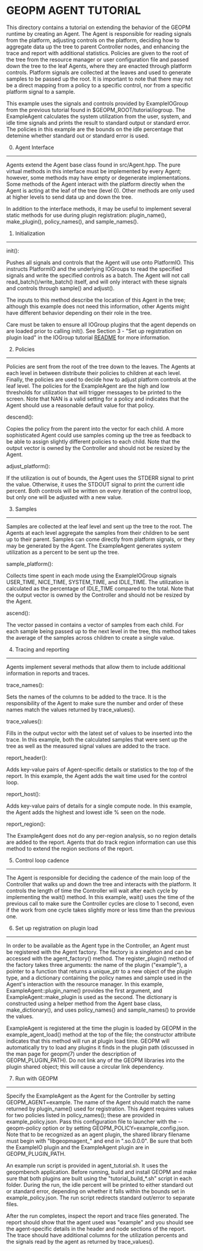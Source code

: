 GEOPM AGENT TUTORIAL
====================

This directory contains a tutorial on extending the behavior of the
GEOPM runtime by creating an Agent.  The Agent is responsible for
reading signals from the platform, adjusting controls on the platform,
deciding how to aggregate data up the tree to parent Controller nodes,
and enhancing the trace and report with additional statistics.
Policies are given to the root of the tree from the resource manager
or user configuration file and passed down the tree to the leaf
Agents, where they are enacted through platform controls.  Platform
signals are collected at the leaves and used to generate samples to be
passed up the root.  It is important to note that there may not be a
direct mapping from a policy to a specific control, nor from a
specific platform signal to a sample.

This example uses the signals and controls provided by ExampleIOGroup
from the previous tutorial found in $GEOPM_ROOT/tutorial/iogroup.  The
ExampleAgent calculates the system utilization from the user, system,
and idle time signals and prints the result to standard output or
standard error.  The policies in this example are the bounds on the
idle percentage that detemine whether standard out or standard error
is used.


0. Agent Interface
------------------

Agents extend the Agent base class found in src/Agent.hpp.  The pure
virtual methods in this interface must be implemented by every Agent;
however, some methods may have empty or degenerate implementations.
Some methods of the Agent interact with the platform directly when the
Agent is acting at the leaf of the tree (level 0).  Other methods are
only used at higher levels to send data up and down the tree.

In addition to the interface methods, it may be useful to implement
several static methods for use during plugin registration: plugin_name(),
make_plugin(), policy_names(), and sample_names().


1. Initialization
-----------------

init():

  Pushes all signals and controls that the Agent will use onto
  PlatformIO.  This instructs PlatformIO and the underlying IOGroups
  to read the specified signals and write the specified controls as a
  batch.  The Agent will not call read_batch()/write_batch() itself,
  and will only interact with these signals and controls through
  sample() and adjust().

  The inputs to this method describe the location of this Agent in the
  tree; although this example does not need this information, other
  Agents might have different behavior depending on their role in the
  tree.

  Care must be taken to ensure all IOGroup plugins that the agent depends on
  are loaded prior to calling init().  See Section 3 - "Set up registration on
  plugin load" in the IOGroup tutorial [README](../iogroup/README.md) for more
  information.

2. Policies
-----------

Policies are sent from the root of the tree down to the leaves.  The
Agents at each level in between distribute their policies to children
at each level. Finally, the policies are used to decide how to adjust
platform controls at the leaf level.  The policies for the
ExampleAgent are the high and low thresholds for utilization that will
trigger messages to be printed to the screen.  Note that NAN is a valid
setting for a policy and indicates that the Agent should use a
reasonable default value for that policy.

descend():

  Copies the policy from the parent into the vector for each child.
  A more sophisticated Agent could use samples coming up the tree as
  feedback to be able to assign slightly different policies to each
  child.  Note that the output vector is owned by the Controller
  and should not be resized by the Agent.

adjust_platform():

  If the utilization is out of bounds, the Agent uses the STDERR
  signal to print the value.  Otherwise, it uses the STDOUT signal to
  print the current idle percent.  Both controls will be written on
  every iteration of the control loop, but only one will be adjusted
  with a new value.


3. Samples
----------

Samples are collected at the leaf level and sent up the tree to the
root.  The Agents at each level aggregate the samples from their
children to be sent up to their parent.  Samples can come directly
from platform signals, or they may be generated by the Agent.  The
ExampleAgent generates system utilization as a percent to be sent up
the tree.

sample_platform():

  Collects time spent in each mode using the ExampleIOGroup signals
  USER_TIME, NICE_TIME, SYSTEM_TIME, and IDLE_TIME.  The utilization
  is calculated as the percentage of IDLE_TIME compared to the
  total.  Note that the output vector is owned by the Controller and
  should not be resized by the Agent.

ascend():

  The vector passed in contains a vector of samples from each child.
  For each sample being passed up to the next level in the tree,
  this method takes the average of the samples across children to
  create a single value.


4. Tracing and reporting
------------------------

Agents implement several methods that allow them to include additional
information in reports and traces.

trace_names():

  Sets the names of the columns to be added to the trace.  It is the
  responsibility of the Agent to make sure the number and order of
  these names match the values returned by trace_values().

trace_values():

  Fills in the output vector with the latest set of values to be
  inserted into the trace.  In this example, both the calculated
  samples that were sent up the tree as well as the measured signal
  values are added to the trace.

report_header():

  Adds key-value pairs of Agent-specific details or statistics to the
  top of the report.  In this example, the Agent adds the wait time
  used for the control loop.

report_host():

  Adds key-value pairs of details for a single compute node.  In this
  example, the Agent adds the highest and lowest idle % seen on the node.

report_region():

  The ExampleAgent does not do any per-region analysis, so no region
  details are added to the report.  Agents that do track region
  information can use this method to extend the region sections of
  the report.


5. Control loop cadence
-----------------------

The Agent is responsible for deciding the cadence of the main loop
of the Controller that walks up and down the tree and interacts with the
platform.  It controls the length of time the Controller will wait
after each cycle by implementing the wait() method.  In this example,
wait() uses the time of the previous call to make sure the Controller
cycles are close to 1 second, even if the work from one cycle takes
slightly more or less time than the previous one.


6. Set up registration on plugin load
-------------------------------------

In order to be available as the Agent type in the Controller, an Agent
must be registered with the Agent factory.  The factory is a singleton
and can be accessed with the agent_factory() method.  The
register_plugin() method of the factory takes three arguments: the
name of the plugin ("example"), a pointer to a function that returns a
unique_ptr to a new object of the plugin type, and a dictionary
containing the policy names and sample used in the Agent's interaction
with the resource manager.  In this example,
ExampleAgent::plugin_name() provides the first argument, and
ExampleAgent::make_plugin is used as the second.  The dictionary is
constructed using a helper method from the Agent base class,
make_dictionary(), and uses policy_names() and sample_names() to
provide the values.

ExampleAgent is registered at the time the plugin is loaded by GEOPM
in the example_agent_load() method at the top of the file; the
constructor attribute indicates that this method will run at plugin
load time.  GEOPM will automatically try to load any plugins it finds
in the plugin path (discussed in the man page for geopm(7) under the
description of GEOPM_PLUGIN_PATH).  Do not link any of the GEOPM
libraries into the plugin shared object; this will cause a circular
link dependency.


7. Run with GEOPM
-----------------

Specify the ExampleAgent as the Agent for the Controller by setting
GEOPM_AGENT=example.  The name of the Agent should match the name
returned by plugin_name() used for registration.  This Agent requires
values for two policies listed in policy_names(); these are provided
in example_policy.json.  Pass this configuration file to launcher with
the --geopm-policy option or by setting GEOPM_POLICY=example_config.json.
Note that to be recognized as an agent plugin, the shared library
filename must begin with "libgeopmagent_" and end in
".so.0.0.0".  Be sure that both the ExampleIO
plugin and the ExampleAgent plugin are in GEOPM_PLUGIN_PATH.

An example run script is provided in agent_tutorial.sh.  It uses the
geopmbench application.  Before running, build and install GEOPM and
make sure that both plugins are built using the "tutorial_build_*.sh"
script in each folder.  During the run, the idle percent will be
printed to either standard out or standard error, depending on whether
it falls within the bounds set in example_policy.json.  The run script
redirects standard out/error to separate files.

After the run completes, inspect the report and trace files generated.
The report should show that the agent used was "example" and you should see
the agent-specific details in the header and node sections of the report.
The trace should have additional columns for the utilization percents and
the signals read by the agent as returned by trace_values().
